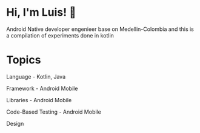 
# Hi, I'm Luis! 👋

Android Native developer engenieer base on Medellin-Colombia and this is a compilation of experiments done in kotlin 

# Topics

Language - Kotlin, Java

Framework - Android Mobile

Libraries - Android Mobile

Code-Based Testing - Android Mobile

Design



